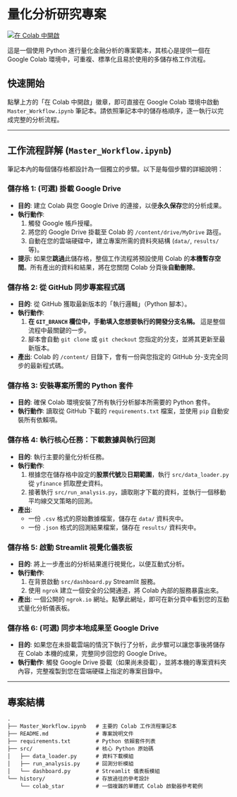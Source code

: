 # 量化分析研究專案

[![在 Colab 中開啟](https://colab.research.google.com/assets/colab-badge.svg)](https://colab.research.google.com/github/hsp1234-web/qlib/blob/main/Master_Workflow.ipynb)

這是一個使用 Python 進行量化金融分析的專案範本，其核心是提供一個在 Google Colab 環境中，可重複、標準化且易於使用的多儲存格工作流程。

## 快速開始

點擊上方的「在 Colab 中開啟」徽章，即可直接在 Google Colab 環境中啟動 `Master_Workflow.ipynb` 筆記本。請依照筆記本中的儲存格順序，逐一執行以完成完整的分析流程。

---

## 工作流程詳解 (`Master_Workflow.ipynb`)

筆記本內的每個儲存格都設計為一個獨立的步驟。以下是每個步驟的詳細說明：

### 儲存格 1: (可選) 掛載 Google Drive
*   **目的**: 建立 Colab 與您 Google Drive 的連接，以便**永久保存**您的分析成果。
*   **執行動作**:
    1. 觸發 Google 帳戶授權。
    2. 將您的 Google Drive 掛載至 Colab 的 `/content/drive/MyDrive` 路徑。
    3. 自動在您的雲端硬碟中，建立專案所需的資料夾結構 (`data/`, `results/` 等)。
*   **提示**: 如果您**跳過**此儲存格，整個工作流程將預設使用 Colab 的**本機暫存空間**。所有產出的資料和結果，將在您關閉 Colab 分頁後**自動刪除**。

### 儲存格 2: 從 GitHub 同步專案程式碼
*   **目的**: 從 GitHub 獲取最新版本的「執行邏輯」（Python 腳本）。
*   **執行動作**:
    1. **在 `GIT_BRANCH` 欄位中，手動填入您想要執行的開發分支名稱。** 這是整個流程中最關鍵的一步。
    2. 腳本會自動 `git clone` 或 `git checkout` 您指定的分支，並將其更新至最新版本。
*   **產出**: Colab 的 `/content/` 目錄下，會有一份與您指定的 GitHub 分-支完全同步的最新程式碼。

### 儲存格 3: 安裝專案所需的 Python 套件
*   **目的**: 確保 Colab 環境安裝了所有執行分析腳本所需要的 Python 套件。
*   **執行動作**: 讀取從 GitHub 下載的 `requirements.txt` 檔案，並使用 `pip` 自動安裝所有依賴項。

### 儲存格 4: 執行核心任務：下載數據與執行回測
*   **目的**: 執行主要的量化分析任務。
*   **執行動作**:
    1. 根據您在儲存格中設定的**股票代號**及**日期範圍**，執行 `src/data_loader.py` 從 `yfinance` 抓取歷史資料。
    2. 接著執行 `src/run_analysis.py`，讀取剛才下載的資料，並執行一個移動平均線交叉策略的回測。
*   **產出**:
    *   一份 `.csv` 格式的原始數據檔案，儲存在 `data/` 資料夾中。
    *   一份 `.json` 格式的回測結果檔案，儲存在 `results/` 資料夾中。

### 儲存格 5: 啟動 Streamlit 視覺化儀表板
*   **目的**: 將上一步產出的分析結果進行視覺化，以便互動式分析。
*   **執行動作**:
    1. 在背景啟動 `src/dashboard.py` Streamlit 服務。
    2. 使用 `ngrok` 建立一個安全的公開通道，將 Colab 內部的服務暴露出來。
*   **產出**: 一個公開的 `ngrok.io` 網址。點擊此網址，即可在新分頁中看到您的互動式量化分析儀表板。

### 儲存格 6: (可選) 同步本地成果至 Google Drive
*   **目的**: 如果您在未掛載雲端的情況下執行了分析，此步驟可以讓您事後將儲存在 Colab 本機的成果，完整同步回您的 Google Drive。
*   **執行動作**: 觸發 Google Drive 掛載（如果尚未掛載），並將本機的專案資料夾內容，完整複製到您在雲端硬碟上指定的專案目錄中。

---

## 專案結構

```
.
├── Master_Workflow.ipynb   # 主要的 Colab 工作流程筆記本
├── README.md               # 專案說明文件
├── requirements.txt        # Python 依賴套件列表
├── src/                    # 核心 Python 原始碼
│   ├── data_loader.py      # 資料下載模組
│   ├── run_analysis.py     # 回測分析模組
│   └── dashboard.py        # Streamlit 儀表板模組
└── history/                # 存放過往的參考設計
    └── colab_star          # 一個複雜的單體式 Colab 啟動器參考範例
```
